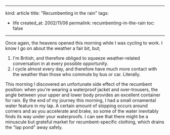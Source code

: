 -----
kind: article
title: "Recumbenting in the rain"
tags:
- life
created_at: 2002/11/06
permalink: recumbenting-in-the-rain
toc: false
-----

<p>Once again, the heavens opened this morning while I was cycling to work. I know I go on about the weather a fair bit, but;</p>

<ol>
<li>I'm British, and therefore obliged to squeeze weather-related conversation in at every possible opportunity.</li>
<li>I cycle almost every day, and therefore have much more contact with the weather than those who commute by bus or car. Literally.</li>
</ol>

<p>This morning I discovered an unfortunate side effect of the recumbent position: when you're wearing a waterproof jacket and over-trousers, the angle between your upper and lower body provides an excellent container for rain. By the end of my journey this morning, I had a small ornamental water feature in my lap. A certain amount of slopping occurs around corners and as you accelerate and brake, so some of the water inevitably finds its way under your waterproofs. I can see that there might be a minuscule but grateful market for recumbent-specific clothing, which drains the "lap pond" away safely.</p>



